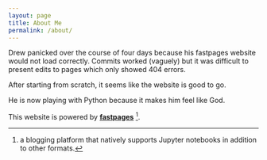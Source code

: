 ```yaml
---
layout: page
title: About Me
permalink: /about/
---
```


Drew panicked over the course of four days because his fastpages website would not load correctly. Commits worked (vaguely) but it was difficult to present edits to pages which only showed 404 errors.

After starting from scratch, it seems like the website is good to go.

He is now playing with Python because it makes him feel like God.

This website is powered by **[fastpages](https://github.com/fastai/fastpages)** [^1].



[^1]:a blogging platform that natively supports Jupyter notebooks in addition to other formats.
